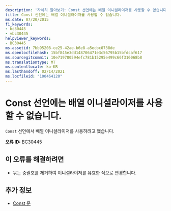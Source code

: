 ```yaml
---
description: '자세히 알아보기: Const 선언에는 배열 이니셜라이저를 사용할 수 없습니다.'
title: Const 선언에는 배열 이니셜라이저를 사용할 수 없습니다.
ms.date: 07/20/2015
f1_keywords:
- bc30445
- vbc30445
helpviewer_keywords:
- BC30445
ms.assetid: 7bb95208-ce25-42ae-b6e8-a5ecbc0738de
ms.openlocfilehash: 15bf845e3dd148706471e3c56795b15bfdcaf617
ms.sourcegitcommit: 10e719780594efc781b15295e499c66f316068b8
ms.translationtype: MT
ms.contentlocale: ko-KR
ms.lasthandoff: 02/14/2021
ms.locfileid: "100464120"
---
```

# <a name="const-declaration-cannot-have-an-array-initializer"></a>Const 선언에는 배열 이니셜라이저를 사용할 수 없습니다.

`Const` 선언에서 배열 이니셜라이저를 사용하려고 했습니다.  
  
 **오류 ID:** BC30445  
  
## <a name="to-correct-this-error"></a>이 오류를 해결하려면  
  
- 묶는 중괄호를 제거하여 이니셜라이저를 유효한 식으로 변경합니다.  
  
## <a name="see-also"></a>추가 정보

- [Const 문](../language-reference/statements/const-statement.md)
